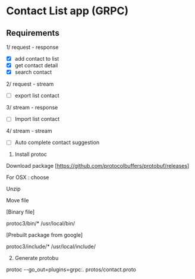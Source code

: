 # Contact List app (GRPC)

## Requirements
1/ request - response 

- [x] add contact to list 
- [x] get contact detail 
- [x] search contact

2/ request - stream
- [ ] export list contact

3/ stream - response
- [ ] Import list contact

4/ stream - stream
- [ ] Auto complete contact  suggestion


1. Install protoc

Download package [https://github.com/protocolbuffers/protobuf/releases]

For OSX : choose 

Unzip

Move file 

[Binary file]

protoc3/bin/* /usr/local/bin/

[Prebuilt package from google]

protoc3/include/* /usr/local/include/

2. Generate protobu

protoc  --go_out=plugins=grpc:. protos/contact.proto

